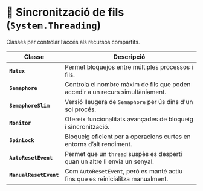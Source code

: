 # **🔹  Sincronització de fils (`System.Threading`)**
Classes per controlar l’accés als recursos compartits.

| **Classe**                   | **Descripció** |
|------------------------------|---------------|
| **`Mutex`**                  | Permet bloquejos entre múltiples processos i fils. |
| **`Semaphore`**              | Controla el nombre màxim de fils que poden accedir a un recurs simultàniament. |
| **`SemaphoreSlim`**          | Versió lleugera de `Semaphore` per ús dins d'un sol procés. |
| **`Monitor`**                | Ofereix funcionalitats avançades de bloqueig i sincronització. |
| **`SpinLock`**               | Bloqueig eficient per a operacions curtes en entorns d’alt rendiment. |
| **`AutoResetEvent`**         | Permet que un `thread` suspès es desperti quan un altre li envia un senyal. |
| **`ManualResetEvent`**       | Com `AutoResetEvent`, però es manté actiu fins que es reinicialitza manualment. |

